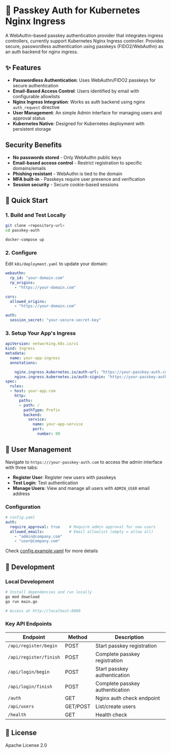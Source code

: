 # 🔐 Passkey Auth for Kubernetes Nginx Ingress

A WebAuthn-based passkey authentication provider that integrates ingress controllers, currently support Kubernetes Nginx Ingress controller. Provides secure, passwordless authentication using passkeys (FIDO2/WebAuthn) as an auth backend for nginx ingress.

## ✨ Features

- **Passwordless Authentication**: Uses WebAuthn/FIDO2 passkeys for secure authentication
- **Email-Based Access Control**: Users identified by email with configurable allowlists
- **Nginx Ingress Integration**: Works as auth backend using nginx `auth_request` directive
- **User Management**: An simple Admin interface for managing users and approval status
- **Kubernetes Native**: Designed for Kubernetes deployment with persistent storage

## Security Benefits

- **No passwords stored** - Only WebAuthn public keys
- **Email-based access control** - Restrict registration to specific domains/emails
- **Phishing resistant** - WebAuthn is tied to the domain
- **MFA built-in** - Passkeys require user presence and verification
- **Session security** - Secure cookie-based sessions

## 🚀 Quick Start

### 1. Build and Test Locally

```bash
git clone <repository-url>
cd passkey-auth

docker-compose up
```

### 2. Configure

Edit `k8s/deployment.yaml` to update your domain:

```yaml
webauthn:
  rp_id: "your-domain.com"
  rp_origins:
    - "https://your-domain.com"

cors:
  allowed_origins:
    - "https://your-domain.com"

auth:
  session_secret: "your-secure-secret-key"
```

### 3. Setup Your App's Ingress

```yaml
apiVersion: networking.k8s.io/v1
kind: Ingress
metadata:
  name: your-app-ingress
  annotations:

    nginx.ingress.kubernetes.io/auth-url: "https://your-passkey-auth.com/auth"
    nginx.ingress.kubernetes.io/auth-signin: "https://your-passkey-auth.com/?redirect=https%3A%2F%2F$host$request_uri"
spec:
  rules:
  - host: your-app.com
    http:
      paths:
      - path: /
        pathType: Prefix
        backend:
          service:
            name: your-app-service
            port:
              number: 80
```


## 👥 User Management

Navigate to `https:///your-passkey-auth.com` to access the admin interface with three tabs:
- **Register User**: Register new users with passkeys
- **Test Login**: Test authentication
- **Manage Users**: View and manage all users with `ADMIN_USER` email address

### Configuration

```yaml
# config.yaml
auth:
  require_approval: true    # Require admin approval for new users
  allowed_emails:           # Email allowlist (empty = allow all)
    - "admin@company.com"
    - "user@company.com"
```
Check [config.example.yaml](./config.example.yaml) for more details

## 🔧 Development

### Local Development

```bash
# Install dependencies and run locally
go mod download
go run main.go

# Access at http://localhost:8080
```

### Key API Endpoints

| Endpoint | Method | Description |
|----------|--------|-------------|
| `/api/register/begin` | POST | Start passkey registration |
| `/api/register/finish` | POST | Complete passkey registration |
| `/api/login/begin` | POST | Start passkey authentication |
| `/api/login/finish` | POST | Complete passkey authentication |
| `/auth` | GET | Nginx auth check endpoint |
| `/api/users` | GET/POST | List/create users |
| `/health` | GET | Health check |


## 📄 License

Apache License 2.0
